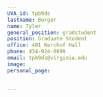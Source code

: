 ```yaml
---
UVA_id: tpb9ds
lastname: Burger
name: Tyler 
general_position: gradstudent
position: Graduate Student
office: 401 Kerchof Hall
phone: 434-924-0899
email: tpb9ds@virginia.edu
image:
personal_page: 


---
```

